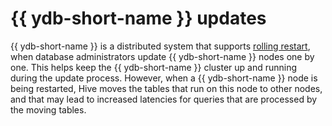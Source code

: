 # {{ ydb-short-name }} updates

{{ ydb-short-name }} is a distributed system that supports [rolling restart](../../../../devops/manual/upgrade.md), when database administrators update {{ ydb-short-name }} nodes one by one. This helps keep the {{ ydb-short-name }} cluster up and running during the update process. However, when a {{ ydb-short-name }} node is being restarted, Hive moves the tables that run on this node to other nodes, and that may lead to increased latencies for queries that are processed by the moving tables.